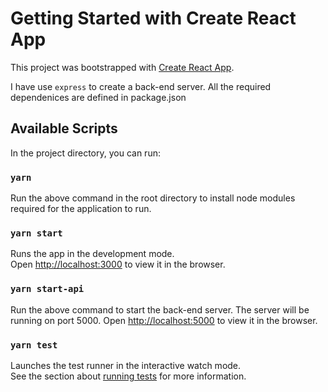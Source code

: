 # Getting Started with Create React App

This project was bootstrapped with [Create React App](https://github.com/facebook/create-react-app).

I have use `express` to create a back-end server. All the required dependenices are defined in package.json
## Available Scripts

In the project directory, you can run:

### `yarn`
Run the above command in the root directory to install node modules required for the application to run.
### `yarn start`

Runs the app in the development mode.\
Open [http://localhost:3000](http://localhost:3000) to view it in the browser.

### `yarn start-api`

Run the above command to start the back-end server. The server will be running on port 5000.
Open [http://localhost:5000](http://localhost:5000) to view it in the browser.
### `yarn test`

Launches the test runner in the interactive watch mode.\
See the section about [running tests](https://facebook.github.io/create-react-app/docs/running-tests) for more information.
